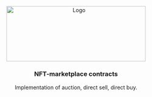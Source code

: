 <p align="center">
  <a href="https://github.com/venom-blockchain/developer-program">
    <img src="https://raw.githubusercontent.com/venom-blockchain/developer-program/main/vf-dev-program.png" alt="Logo" width="366.8" height="146.4">
  </a>
</p>

<p align="center">
    <h3 align="center">NFT-marketplace contracts</h3>
    <p align="center">Implementation of auction, direct sell, direct buy.</p>
</p>
